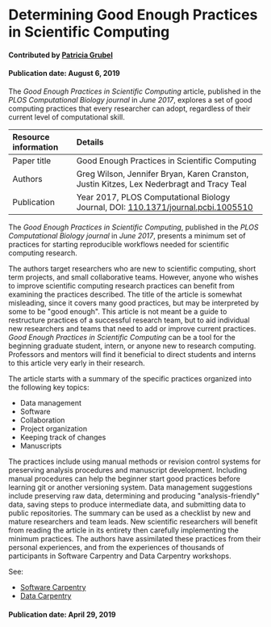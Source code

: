 
# Determining Good Enough Practices in Scientific Computing

#### Contributed by [Patricia Grubel](https://github.com/pagrubel)

#### Publication date: August 6, 2019

The *Good Enough Practices in Scientific Computing* article, published in the *PLOS Computational Biology journal* in *June 2017*, explores a set of good computing practices that every researcher can adopt, regardless of their current level of computational skill.

Resource information | Details
:--- | :--- 
Paper title  | Good Enough Practices in Scientific Computing
Authors | Greg Wilson, Jennifer Bryan, Karen Cranston, Justin Kitzes, Lex Nederbragt and Tracy Teal
Publication | Year 2017, PLOS Computational Biology Journal, DOI: [110.1371/journal.pcbi.1005510](https://doi.org/10.1371/journal.pcbi.1005510)

The *Good Enough Practices in Scientific Computing*, published in the *PLOS Computational Biology journal* in *June 2017*, presents a minimum set of practices for starting reproducible workflows needed for scientific computing research. 

The authors target researchers who are new to scientific computing,
short term projects, and small collaborative teams.  However, anyone who wishes
to improve scientific computing research practices can benefit from examining
the practices described. The title of the article is somewhat misleading, since
it covers many good practices, but may be interpreted by some to be "good
enough". This article is not meant be a guide to restructure practices of a
successful research team, but to aid individual new researchers and teams that
need to add or improve current practices. *Good Enough Practices in Scientific
Computing* can be a tool for the beginning graduate student, intern, or anyone
new to research computing.  Professors and mentors will find it beneficial to
direct students and interns to this article very early in their research.

The article starts with a summary of the specific practices organized into
the following key topics: 
* Data management
* Software
* Collaboration
* Project organization 
* Keeping track of changes 
* Manuscripts  

The practices include using manual methods or revision control systems for
preserving analysis procedures and manuscript development.  Including manual
procedures can help the beginner start good practices before learning git or
another versioning system. Data management suggestions include preserving raw
data, determining and producing "analysis-friendly" data, saving steps to
produce intermediate data, and submitting data to public repositories.  The
summary can be used as a checklist by new and mature researchers and team leads.
New scientific researchers will benefit from reading the article in its entirety
then carefully implementing the minimum practices.  The authors have assimilated
these practices from their personal experiences, and from the experiences of
thousands of participants in Software Carpentry and Data Carpentry workshops.

See:
* [Software Carpentry](http://software-carpentry.org)
* [Data Carpentry](http://data-carpentry.org)

#### Publication date: April 29, 2019

<!---
Publish: yes
RSS update: 2019-04-29
Categories: Planning, Development
Topics: Software engineering, revision control
Level: 2
Prerequisites: defaults
Aggregate: none
--->
